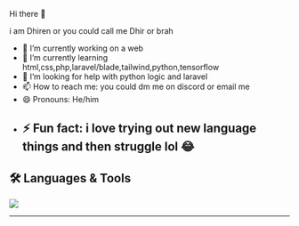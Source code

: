 Hi there 👋

i am Dhiren or you could call me Dhir or brah 
- 🔭 I’m currently working on a web 
- 🌱 I’m currently learning html,css,php,laravel/blade,tailwind,python,tensorflow
- 🤔 I’m looking for help with python logic and laravel
- 📫 How to reach me: you could dm me on discord or email me
- 😄 Pronouns: He/him
- ⚡ Fun fact: i love trying out new language things and then struggle lol 😂
  ---

## 🛠️ Languages & Tools
<p align="left">
  <img src="https://skillicons.dev/icons?i=html,css,php,py,git,github,vscode,laravel,tensorflow,tailwind,vercel,pytorch,windows,discord" />
</p>

---

